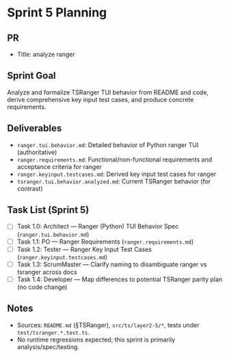 # Sprint 5 Planning

## PR
- Title: analyze ranger

## Sprint Goal
Analyze and formalize TSRanger TUI behavior from README and code, derive comprehensive key input test cases, and produce concrete requirements.

## Deliverables
- `ranger.tui.behavior.md`: Detailed behavior of Python ranger TUI (authoritative)
- `ranger.requirements.md`: Functional/non-functional requirements and acceptance criteria for ranger
- `ranger.keyinput.testcases.md`: Derived key input test cases for ranger
- `tsranger.tui.behavior.analyzed.md`: Current TSRanger behavior (for contrast)

## Task List (Sprint 5)
- [ ] Task 1.0: Architect — Ranger (Python) TUI Behavior Spec (`ranger.tui.behavior.md`)
- [ ] Task 1.1: PO — Ranger Requirements (`ranger.requirements.md`)
- [ ] Task 1.2: Tester — Ranger Key Input Test Cases (`ranger.keyinput.testcases.md`)
- [ ] Task 1.3: ScrumMaster — Clarify naming to disambiguate ranger vs tsranger across docs
- [ ] Task 1.4: Developer — Map differences to potential TSRanger parity plan (no code change)

## Notes
- Sources: `README.md` (§TSRanger), `src/ts/layer2-5/*`, tests under `test/tsranger.*.test.ts`.
- No runtime regressions expected; this sprint is primarily analysis/spec/testing.